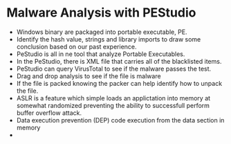 # Malware Analysis with PEStudio

- Windows binary are packaged into portable executable, PE.
- Identify the hash value, strings and library imports to draw some conclusion based on our past experience.
- PeStudio is all in ne tool that analyze Portable Executables.
- In the PeStudio, there is XML file that carries all of the blacklisted items.
- PeStudio can query VirusTotal to see if the malware passes the test.
- Drag and drop analysis to see if the file is malware
- If the file is packed knowing the packer can help identify how to unpack the file.
- ASLR is a feature which simple loads an applictation into memory at somewhat randomized preventing the ability to successfull perform buffer overflow attack.
- Data execution prevention (DEP) code execution from the data section in memory
- 